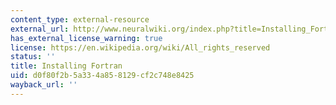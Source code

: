 ```yaml
---
content_type: external-resource
external_url: http://www.neuralwiki.org/index.php?title=Installing_Fortran
has_external_license_warning: true
license: https://en.wikipedia.org/wiki/All_rights_reserved
status: ''
title: Installing Fortran
uid: d0f80f2b-5a33-4a85-8129-cf2c748e8425
wayback_url: ''
---
```

